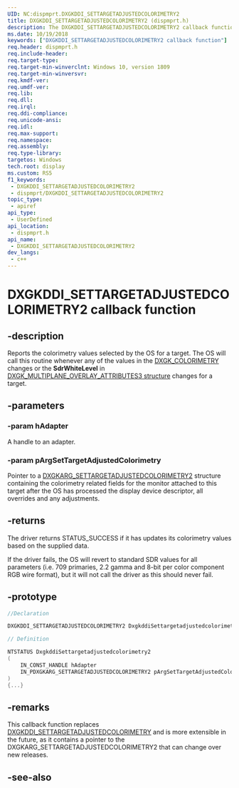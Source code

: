 ```yaml
---
UID: NC:dispmprt.DXGKDDI_SETTARGETADJUSTEDCOLORIMETRY2
title: DXGKDDI_SETTARGETADJUSTEDCOLORIMETRY2 (dispmprt.h)
description: The DXGKDDI_SETTARGETADJUSTEDCOLORIMETRY2 callback function reports the colorimetry values selected by the OS for a target.
ms.date: 10/19/2018
keywords: ["DXGKDDI_SETTARGETADJUSTEDCOLORIMETRY2 callback function"]
req.header: dispmprt.h
req.include-header: 
req.target-type: 
req.target-min-winverclnt: Windows 10, version 1809
req.target-min-winversvr: 
req.kmdf-ver: 
req.umdf-ver: 
req.lib: 
req.dll: 
req.irql: 
req.ddi-compliance: 
req.unicode-ansi: 
req.idl: 
req.max-support: 
req.namespace: 
req.assembly: 
req.type-library: 
targetos: Windows
tech.root: display
ms.custom: RS5
f1_keywords:
 - DXGKDDI_SETTARGETADJUSTEDCOLORIMETRY2
 - dispmprt/DXGKDDI_SETTARGETADJUSTEDCOLORIMETRY2
topic_type:
 - apiref
api_type:
 - UserDefined
api_location:
 - dispmprt.h
api_name:
 - DXGKDDI_SETTARGETADJUSTEDCOLORIMETRY2
dev_langs:
 - c++
---
```


# DXGKDDI_SETTARGETADJUSTEDCOLORIMETRY2 callback function


## -description

Reports the colorimetry values selected by the OS for a target. The OS will call this routine whenever any of the values in the [DXGK_COLORIMETRY](../d3dkmddi/ns-d3dkmddi-_dxgk_colorimetry.md) changes or the **SdrWhiteLevel** in [DXGK_MULTIPLANE_OVERLAY_ATTRIBUTES3 structure](../d3dkmddi/ns-d3dkmddi-_dxgk_multiplane_overlay_attributes3.md) changes for a target.

## -parameters

### -param hAdapter

A handle to an adapter.

### -param pArgSetTargetAdjustedColorimetry

Pointer to a [DXGKARG_SETTARGETADJUSTEDCOLORIMETRY2](ns-dispmprt-_dxgkarg_settargetadjustedcolorimetry2.md) structure containing the colorimetry related fields for the monitor attached to this target after the OS has processed the display device descriptor, all overrides and any adjustments.

## -returns

The driver returns STATUS_SUCCESS if it has updates its colorimetry values based on the supplied data.

If the driver fails, the OS will revert to standard SDR values for all parameters (i.e. 709 primaries, 2.2 gamma and 8-bit per color component RGB wire format), but it will not call the driver as this should never fail.

## -prototype

```cpp
//Declaration

DXGKDDI_SETTARGETADJUSTEDCOLORIMETRY2 DxgkddiSettargetadjustedcolorimetry2; 

// Definition

NTSTATUS DxgkddiSettargetadjustedcolorimetry2 
(
	IN_CONST_HANDLE hAdapter
	IN_PDXGKARG_SETTARGETADJUSTEDCOLORIMETRY2 pArgSetTargetAdjustedColorimetry
)
{...}

```

## -remarks

This callback function replaces [DXGKDDI_SETTARGETADJUSTEDCOLORIMETRY](nc-dispmprt-dxgkddi_settargetadjustedcolorimetry.md) and is more extensible in the future, as it contains a pointer to the DXGKARG_SETTARGETADJUSTEDCOLORIMETRY2 that can change over new releases.

## -see-also

